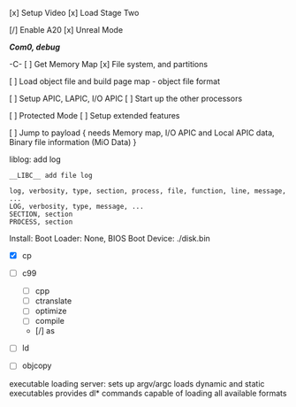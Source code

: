
[x] Setup Video
[x] Load Stage Two

[/] Enable A20
[x] Unreal Mode

***Com0, debug***

-C-
[ ] Get Memory Map
[x] File system, and partitions

[ ] Load object file and build page map - object file format

[ ] Setup APIC, LAPIC, I/O APIC
[ ] Start up the other processors

[ ] Protected Mode
[ ] Setup extended features

[ ] Jump to payload { needs Memory map, I/O APIC and Local APIC data, Binary file information (MiO Data) }


liblog:
	add log

	__LIBC__ add file log

	log, verbosity, type, section, process, file, function, line, message, ...
	LOG, verbosity, type, message, ...
	SECTION, section
	PROCESS, section


Install:
	Boot Loader: None, BIOS
	Boot Device: ./disk.bin

 - [x] cp

 - [ ] c99
   - [ ] cpp
   - [ ] ctranslate
   - [ ] optimize
   - [ ] compile
   - [/] as

 - [ ] ld
 - [ ] objcopy


executable loading server:
	sets up argv/argc
	loads dynamic and static executables
	provides dl* commands capable of loading all available formats
